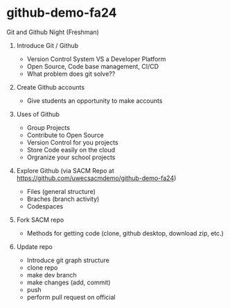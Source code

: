# github-demo-fa24

Git and Github Night (Freshman)

1. Introduce Git / Github
    - Version Control System VS a Developer Platform
    - Open Source, Code base management, CI/CD
    - What problem does git solve??

2. Create Github accounts 
    - Give students an opportunity to make accounts

3. Uses of Github
    - Group Projects
    - Contribute to Open Source
    - Version Control for you projects
    - Store Code easily on the cloud
    - Orgranize your school projects

2. Explore Github (via SACM Repo at https://github.com/uwecsacmdemo/github-demo-fa24)
    - Files (general structure)
    - Braches (branch activity)
    - Codespaces

3. Fork SACM repo 
    - Methods for getting code (clone, github desktop, download zip, etc.)

4. Update repo 
    - Introduce git graph structure
    - clone repo
    - make dev branch
    - make changes (add, commit)
    - push
    - perform pull request on official
